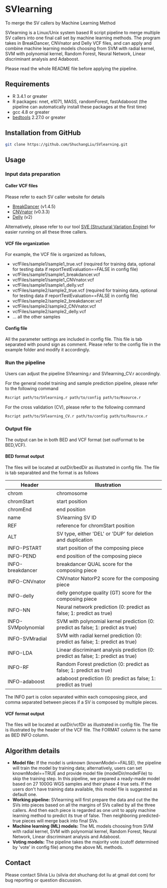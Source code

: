 # SVlearning
To merge the SV callers by Machine Learning Method

SVlearning is a Linux/Unix system based R script pipeline to merge multiple SV callers into one final call set by machine learning methods. The program takes in BreakDancer, CNVnator and Delly VCF files, and can apply and combine machine learning models choosing from SVM with radial kernel, SVM with polynomial kernel, Random Forest, Neural Network, Linear discriminant analysis and Adaboost.

Please read the whole README file before applying the pipeline.

## Requirements

* R 3.4.1 or greater
* R packages: nnet, e1071, MASS, randomForest, fastAdaboost (the pipeline can automatically install these packages at the first time)
* gcc 4.8 or greater
* [bedtools](http://bedtools.readthedocs.io/en/latest/index.html) 2.27.0 or greater

## Installation from GitHub

```bash
git clone https://github.com/ShuchangLiu/SVlearning.git
```

## Usage
### Input data preparation
#### Caller VCF files

Please refer to each SV caller website for details
* [BreakDancer](https://github.com/genome/breakdancer) (v1.4.5)
* [CNVnator](https://github.com/abyzovlab/CNVnator) (v0.3.3)
* [Delly](https://github.com/dellytools/delly) (v2)

Alternatively, please refer to our tool [SVE (Structural Variation Engine)](https://github.com/TheJacksonLaboratory/SVE) for easier running on all these three callers.

#### VCF file organization
For example, the VCF file is organized as follows,

* vcfFiles/sample1/sample1_true.vcf (required for training data, optional for testing data if reportTestEvaluation==FALSE in config file)
* vcfFiles/sample1/sample1_breakdancer.vcf
* vcfFiles/sample1/sample1_CNVnator.vcf
* vcfFiles/sample1/sample1_delly.vcf
* vcfFiles/sample2/sample2_true.vcf (required for training data, optional for testing data if reportTestEvaluation==FALSE in config file)
* vcfFiles/sample2/sample2_breakdancer.vcf
* vcfFiles/sample2/sample2_CNVnator.vcf
* vcfFiles/sample2/sample2_delly.vcf
* ... all the other samples

#### Config file 
All the parameter settings are included in config file. This file is tab separated with pound sign as comment. Please refer to the config file in the example folder and modify it accordingly. 

### Run the pipeline

Users can adjust the pipeline SVlearning.r and SVlearning_CV.r accordingly. 

For the general model training and sample prediction pipeline, please refer to the following command

```bash
Rscript path/to/SVlearning.r path/to/config path/to/Rsource.r
```

For the cross validation (CV), please refer to the following command

```bash
Rscript path/to/SVlearning_CV.r path/to/config path/to/Rsource.r
```

### Output file
The output can be in both BED and VCF format (set outFormat to be BED,VCF).

#### BED format output
The files will be located at outDir/bedDir as illustrated in config file. The file is tab separabted and the format is as follows

Header | Illustration
--- | ---
chrom | chromosome
chromStart | start position 
chromEnd | end position
name | SVlearning SV ID
REF | reference for chromStart position
ALT | SV type, either 'DEL' or 'DUP' for deletion and duplication
INFO-PSTART | start position of the composing piece
INFO-PEND | end position of the composing piece
INFO-breakdancer | breakdancer QUAL score for the composing piece
INFO-CNVnator | CNVnator NatorP2 score for the composing piece
INFO-delly | delly genotype quality (GT) score for the composing piece
INFO-NN | Neural network prediction (0: predict as false; 1: predict as true)
INFO-SVMpolynomial | SVM with polynomial kernel prediction (0: predict as false; 1: predict as true)
INFO-SVMradial | SVM with radial kernel prediction (0: predict as false; 1: predict as true)
INFO-LDA | Linear discriminant analysis prediction (0: predict as false; 1: predict as true)
INFO-RF | Random Forest prediction (0: predict as false; 1: predict as true)
INFO-adaboost | adaboost prediction (0: predict as false; 1: predict as true)

The INFO part is colon separated within each comoposing piece, and comma separated between pieces if a SV is composed by multiple pieces.

#### VCF format output
The files will be located at outDir/vcfDir as illustrated in config file. The file is illustrated by the header of the VCF file. The FORMAT column is the same as BED INFO column. 

## Algorithm details

* **Model file:** If the model is unknown (knownModel==FALSE), the pipeline will train the model by training data; alternatively, users can set knownModel==TRUE and provide model file (modelDir/modelFile) to skip the training step. In this pipeline, we prepared a ready-made model based on 27 1000G WGS samples and their phase 4 true sets. If the users don't have training data available, this model file is suggested as default one.
* **Working pipeline:** SVlearning will first prepare the data and cut the the SVs into pieces based on all the margins of SVs called by all the three callers. And then each piece is regarded as one unit to apply machine learning method to predict its true of false. Then neighboring predicted-true pieces will merge back into final SVs.
* **Machine learning (ML) models:** The ML models choosing from SVM with radial kernel, SVM with polynomial kernel, Random Forest, Neural Network, Linear discriminant analysis and Adaboost.
* **Voting models:** The pipeline takes the majority vote (cutoff determined by 'vote' in config file) among the above ML methods.

## Contact

Please contact Silvia Liu (silvia dot shuchang dot liu at gmail dot com) for bug reporting or question discussion.


